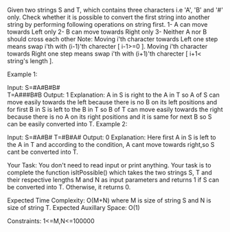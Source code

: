 Given two strings S and T, which contains three characters i.e 'A', 'B' and '#' only. Check whether it is possible to convert the first string into another string by performing following operations on string first.
1- A can move towards Left only
2- B can move towards Right only
3- Neither A nor B should cross each other
Note: Moving i'th character towards Left one step means swap i'th with (i-1)'th charecter [ i-1>=0 ]. Moving i'th character towards Right one step means swap i'th with (i+1)'th charecter [ i+1< string's length ]. 

Example 1:

Input:
S=#A#B#B#   
T=A###B#B
Output:
1
Explanation:
A in S is right to the A in T 
so A of S can move easily towards
the left because there is no B on
its left positions and for first B 
in S is left to the B in T so B 
of T can move easily towards the 
right because there is no A on its
right positions and it is same for 
next B so S can be easily converted
into T.
Example 2:

Input:
S=#A#B# 
T=#B#A#
Output:
0
Explanation:
Here first A in S is left to the 
A in T and according to the condition,
A cant move towards right,so S cant 
be converted into T.

Your Task:
You don't need to read input or print anything. Your task is to complete the function isItPossible() which takes the two strings S, T and their respective lengths M and N as input parameters and returns 1 if S can be converted into T. Otherwise, it returns 0.


Expected Time Complexity: O(M+N) where M is size of string S and N is size of string T.
Expected Auxillary Space: O(1)
 

Constraints:
1<=M,N<=100000